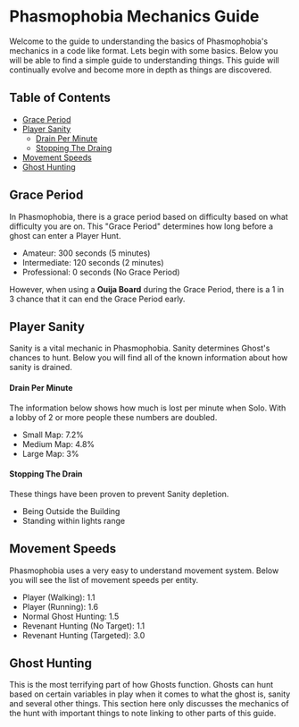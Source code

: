 # Phasmophobia Mechanics Guide
Welcome to the guide to understanding the basics of Phasmophobia's mechanics in a code like format. Lets begin with some basics.
Below you will be able to find a simple guide to understanding things.
This guide will continually evolve and become more in depth as things are discovered.




## Table of Contents
* [Grace Period](#grace-period)
* [Player Sanity](#player-sanity)
  * [Drain Per Minute](#drain-per-minute)
  * [Stopping The Draing](#stopping-the-drain)
* [Movement Speeds](#movement-speeds)
* [Ghost Hunting](#ghost-hunting)


## Grace Period
In Phasmophobia, there is a grace period based on difficulty based on what difficulty you are on.
This "Grace Period" determines how long before a ghost can enter a Player Hunt.
- Amateur: 300 seconds (5 minutes)
- Intermediate: 120 seconds (2 minutes)
- Professional: 0 seconds (No Grace Period)

However, when using a **Ouija Board** during the Grace Period, there is a 1 in 3 chance that it can end the
Grace Period early.

## Player Sanity
Sanity is a vital mechanic in Phasmophobia. Sanity determines Ghost's chances to hunt.
Below you will find all of the known information about how sanity is drained.
#### Drain Per Minute
The information below shows how much is lost per minute when Solo. With a lobby of 2 or more people
these numbers are doubled.
- Small Map: 7.2%
- Medium Map: 4.8%
- Large Map: 3%
#### Stopping The Drain
These things have been proven to prevent Sanity depletion.
- Being Outside the Building
- Standing within lights range


## Movement Speeds
Phasmophobia uses a very easy to understand movement system. Below you will see the list of movement speeds per entity.
- Player (Walking): 1.1
- Player (Running): 1.6
- Normal Ghost Hunting: 1.5
- Revenant Hunting (No Target): 1.1
- Revenant Hunting (Targeted): 3.0


## Ghost Hunting
This is the most terrifying part of how Ghosts function. Ghosts can hunt based on certain variables in play when it comes
to what the ghost is, sanity and several other things. This section here only discusses the mechanics of the hunt
with important things to note linking to other parts of this guide. 

